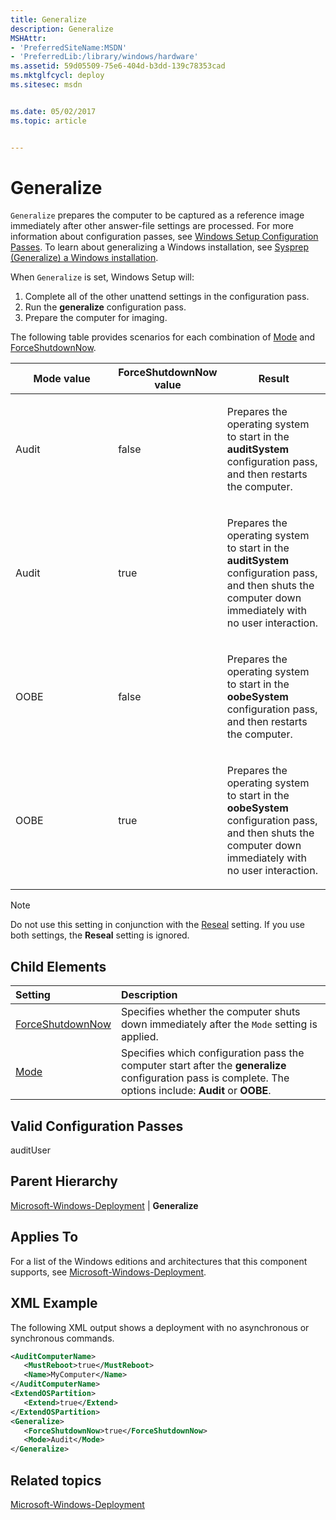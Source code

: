```yaml
---
title: Generalize
description: Generalize
MSHAttr:
- 'PreferredSiteName:MSDN'
- 'PreferredLib:/library/windows/hardware'
ms.assetid: 59d05509-75e6-404d-b3dd-139c78353cad
ms.mktglfcycl: deploy
ms.sitesec: msdn


ms.date: 05/02/2017
ms.topic: article


---
```

# Generalize

`Generalize` prepares the computer to be captured as a reference image immediately after other answer-file settings are processed. For more information about configuration passes, see [Windows Setup Configuration Passes](https://docs.microsoft.com/en-us/windows-hardware/manufacture/desktop/how-configuration-passes-work). To learn about generalizing a Windows installation, see [Sysprep (Generalize) a Windows installation](https://docs.microsoft.com/en-us/windows-hardware/manufacture/desktop/sysprep--generalize--a-windows-installation).

When `Generalize` is set, Windows Setup will:

1. Complete all of the other unattend settings in the configuration pass.
1. Run the **generalize** configuration pass.
1. Prepare the computer for imaging.

The following table provides scenarios for each combination of [Mode](microsoft-windows-deployment-generalize-mode.md) and [ForceShutdownNow](microsoft-windows-deployment-generalize-forceshutdownnow.md).

<table>
<colgroup>
<col width="33%" />
<col width="33%" />
<col width="33%" />
</colgroup>
<thead>
<tr class="header">
<th>Mode value</th>
<th>ForceShutdownNow value</th>
<th>Result</th>
</tr>
</thead>
<tbody>
<tr class="odd">
<td><p>Audit</p></td>
<td><p>false</p></td>
<td><p>Prepares the operating system to start in the <strong>auditSystem</strong> configuration pass, and then restarts the computer.</p></td>
</tr>
<tr class="even">
<td><p>Audit</p></td>
<td><p>true</p></td>
<td><p>Prepares the operating system to start in the <strong>auditSystem</strong> configuration pass, and then shuts the computer down immediately with no user interaction.</p></td>
</tr>
<tr class="odd">
<td><p>OOBE</p></td>
<td><p>false</p></td>
<td><p>Prepares the operating system to start in the <strong>oobeSystem</strong> configuration pass, and then restarts the computer.</p></td>
</tr>
<tr class="even">
<td><p>OOBE</p></td>
<td><p>true</p></td>
<td><p>Prepares the operating system to start in the <strong>oobeSystem</strong> configuration pass, and then shuts the computer down immediately with no user interaction.</p></td>
</tr>
</tbody>
</table>

> [!Note]
> Do not use this setting in conjunction with the [Reseal](microsoft-windows-deployment-reseal.md) setting. If you use both settings, the **Reseal** setting is ignored.

## Child Elements

| Setting                 | Description                                                                           |
|:------------------------|:--------------------------------------------------------------------------------------|
| [ForceShutdownNow](microsoft-windows-deployment-generalize-forceshutdownnow.md) | Specifies whether the computer shuts down immediately after the <code>Mode</code> setting is applied. |
| [Mode](microsoft-windows-deployment-generalize-mode.md) | Specifies which configuration pass the computer start after the <strong>generalize</strong> configuration pass is complete. The options include: <strong>Audit</strong> or <strong>OOBE</strong>. |

## Valid Configuration Passes

auditUser

## Parent Hierarchy

[Microsoft-Windows-Deployment](microsoft-windows-deployment.md) | **Generalize**

## Applies To

For a list of the Windows editions and architectures that this component supports, see [Microsoft-Windows-Deployment](microsoft-windows-deployment.md).

## XML Example

The following XML output shows a deployment with no asynchronous or synchronous commands.

```XML
<AuditComputerName>
   <MustReboot>true</MustReboot>
   <Name>MyComputer</Name>
</AuditComputerName>
<ExtendOSPartition>
   <Extend>true</Extend>
</ExtendOSPartition>
<Generalize>
   <ForceShutdownNow>true</ForceShutdownNow>
   <Mode>Audit</Mode>
</Generalize>
```

## Related topics

[Microsoft-Windows-Deployment](microsoft-windows-deployment.md)
